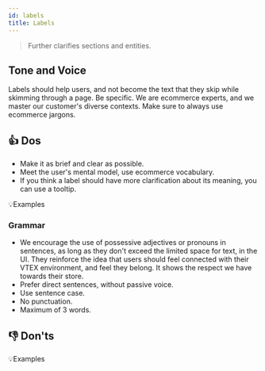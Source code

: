 ```yaml
---
id: labels
title: Labels
---
```


> Further clarifies sections and entities.  

## Tone and Voice

Labels should help users, and not become the text that they skip while skimming through a page. Be specific. We are ecommerce experts, and we master our customer's diverse contexts. Make sure to always use ecommerce jargons.   


## 👍 Dos

- Make it as brief and clear as possible.    
- Meet the user's mental model, use ecommerce vocabulary.    
- If you think a label should have more clarification about its meaning, you can use a tooltip.    

💡Examples

### Grammar

- We encourage the use of possessive adjectives or pronouns in sentences, as long as they don't exceed the limited space for text, in the UI. They reinforce the idea that users should feel connected with their VTEX environment, and feel they belong. It shows the respect we have towards their store.
- Prefer direct sentences, without passive voice.
- Use sentence case.
- No punctuation.
- Maximum of 3 words. 

## 👎 Don'ts


💡Examples
